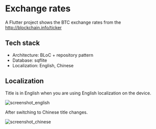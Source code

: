 # Exchange rates

A Flutter project shows the BTC exchange rates from the http://blockchain.info/ticker

## Tech stack

- Architecture: BLoC + repository pattern
- Database: sqflite
- Localization: English, Chinese

## Localization
 
Title is in English when you are using English localization on the device.

![screenshot_english](https://drive.google.com/uc?export=download&id=1cZ96CinRvFcWefV3Q-8MOi9uubcu2Rj8)

After switching to Chinese title changes.

![screenshot_chinese](https://drive.google.com/uc?export=download&id=1LhRpEcLq8UeV5sGYywPp3c5fvYVhVCfV)


